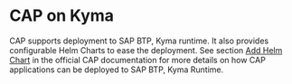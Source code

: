 # CAP on Kyma

CAP supports deployment to SAP BTP, Kyma runtime. It also provides configurable Helm Charts to ease the deployment. See section [Add Helm Chart](https://cap.cloud.sap/docs/guides/deployment/deploy-to-kyma#cds-add-helm) in the official CAP documentation for more details on how CAP applications can be deployed to SAP BTP, Kyma Runtime.
